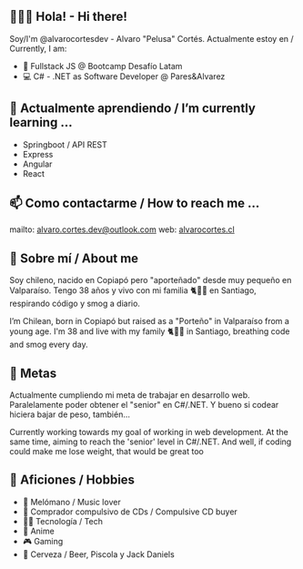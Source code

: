 ## 👋🏻👀 Hola! - Hi there!

Soy/I'm @alvarocortesdev - Alvaro "Pelusa" Cortés.
Actualmente estoy en / Currently, I am:

- 📓 Fullstack JS @ Bootcamp Desafío Latam
- 💻 C# - .NET as Software Developer @ Pares&Alvarez

## 🌱 Actualmente aprendiendo / I’m currently learning ...

- Springboot / API REST
- Express
- Angular
- React

## 📫 Como contactarme / How to reach me ...

mailto: alvaro.cortes.dev@outlook.com
web: <a href="alvarocortes.cl">alvarocortes.cl</a>

## 🧐 Sobre mí / About me<a name = "sobre"></a>

Soy chileno, nacido en Copiapó pero "aporteñado" desde muy pequeño en Valparaíso.
Tengo 38 años y vivo con mi familia 🐈🙋‍♀️ en Santiago, respirando código y smog a diario.

I’m Chilean, born in Copiapó but raised as a "Porteño" in Valparaíso from a young age. 
I'm 38 and live with my family 🐈🙋‍♀️ in Santiago, breathing code and smog every day.

## 🏁 Metas <a name = "metas"></a>

Actualmente cumpliendo mi meta de trabajar en desarrollo web.
Paralelamente poder obtener el "senior" en C#/.NET.
Y bueno si codear hiciera bajar de peso, también...

Currently working towards my goal of working in web development.
At the same time, aiming to reach the 'senior' level in C#/.NET.
And well, if coding could make me lose weight, that would be great too

## 🚀 Aficiones / Hobbies <a name = "aficiones"></a>

- 🎵 Melómano / Music lover
- 💽 Comprador compulsivo de CDs / Compulsive CD buyer
- 🧑‍💻 Tecnología / Tech
- 🥷 Anime
- 🎮 Gaming
- 🍺 Cerveza / Beer, Piscola y Jack Daniels
